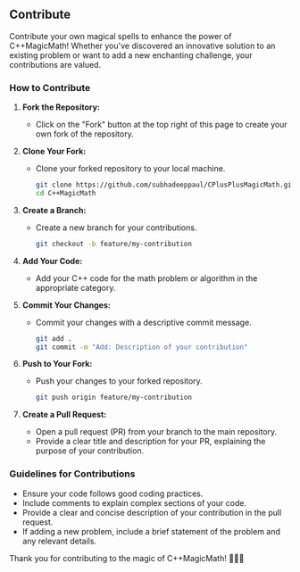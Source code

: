 ## Contribute

Contribute your own magical spells to enhance the power of C++MagicMath! Whether you've discovered an innovative solution to an existing problem or want to add a new enchanting challenge, your contributions are valued.

### How to Contribute

1. **Fork the Repository:**
   - Click on the "Fork" button at the top right of this page to create your own fork of the repository.

2. **Clone Your Fork:**
   - Clone your forked repository to your local machine.
     ```bash
     git clone https://github.com/subhadeeppaul/CPlusPlusMagicMath.git
     cd C++MagicMath
     ```

3. **Create a Branch:**
   - Create a new branch for your contributions.
     ```bash
     git checkout -b feature/my-contribution
     ```

4. **Add Your Code:**
   - Add your C++ code for the math problem or algorithm in the appropriate category.

5. **Commit Your Changes:**
   - Commit your changes with a descriptive commit message.
     ```bash
     git add .
     git commit -m "Add: Description of your contribution"
     ```

6. **Push to Your Fork:**
   - Push your changes to your forked repository.
     ```bash
     git push origin feature/my-contribution
     ```

7. **Create a Pull Request:**
   - Open a pull request (PR) from your branch to the main repository.
   - Provide a clear title and description for your PR, explaining the purpose of your contribution.

### Guidelines for Contributions

- Ensure your code follows good coding practices.
- Include comments to explain complex sections of your code.
- Provide a clear and concise description of your contribution in the pull request.
- If adding a new problem, include a brief statement of the problem and any relevant details.

Thank you for contributing to the magic of C++MagicMath! 🌟🔢🔮
